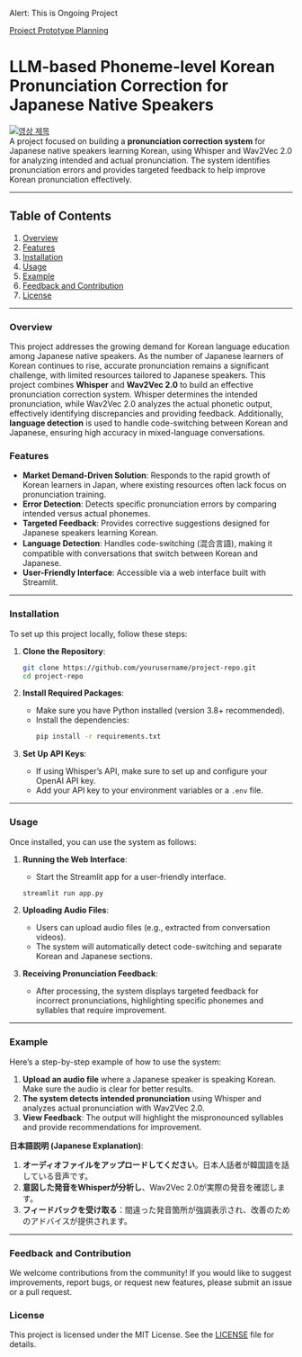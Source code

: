 Alert: This is Ongoing Project

[Project Prototype Planning](https://fairydata.notion.site/49b72350b1074fb094e0ec792cff7d59?pvs=4)

# **LLM-based Phoneme-level Korean Pronunciation Correction for Japanese Native Speakers**
[![영상 제목](https://img.youtube.com/vi/4SwwmzEcpZQ/0.jpg)](https://youtu.be/4SwwmzEcpZQ)<br>
A project focused on building a **pronunciation correction system** for Japanese native speakers learning Korean, using Whisper and Wav2Vec 2.0 for analyzing intended and actual pronunciation. The system identifies pronunciation errors and provides targeted feedback to help improve Korean pronunciation effectively.

---

## **Table of Contents**

1. [Overview](#overview)
2. [Features](#features)
3. [Installation](#installation)
4. [Usage](#usage)
5. [Example](#example)
6. [Feedback and Contribution](#feedback-and-contribution)
7. [License](#license)

---

### **Overview**

This project addresses the growing demand for Korean language education among Japanese native speakers. As the number of Japanese learners of Korean continues to rise, accurate pronunciation remains a significant challenge, with limited resources tailored to Japanese speakers. This project combines **Whisper** and **Wav2Vec 2.0** to build an effective pronunciation correction system. Whisper determines the intended pronunciation, while Wav2Vec 2.0 analyzes the actual phonetic output, effectively identifying discrepancies and providing feedback. Additionally, **language detection** is used to handle code-switching between Korean and Japanese, ensuring high accuracy in mixed-language conversations.

### **Features**

- **Market Demand-Driven Solution**: Responds to the rapid growth of Korean learners in Japan, where existing resources often lack focus on pronunciation training.
- **Error Detection**: Detects specific pronunciation errors by comparing intended versus actual phonemes.
- **Targeted Feedback**: Provides corrective suggestions designed for Japanese speakers learning Korean.
- **Language Detection**: Handles code-switching (混合言語), making it compatible with conversations that switch between Korean and Japanese.
- **User-Friendly Interface**: Accessible via a web interface built with Streamlit.

---

### **Installation**

To set up this project locally, follow these steps:

1. **Clone the Repository**:
   ```bash
   git clone https://github.com/yourusername/project-repo.git
   cd project-repo
   ```

2. **Install Required Packages**:
   - Make sure you have Python installed (version 3.8+ recommended).
   - Install the dependencies:
     ```bash
     pip install -r requirements.txt
     ```

3. **Set Up API Keys**:
   - If using Whisper’s API, make sure to set up and configure your OpenAI API key.
   - Add your API key to your environment variables or a `.env` file.

---

### **Usage**

Once installed, you can use the system as follows:

1. **Running the Web Interface**:
   - Start the Streamlit app for a user-friendly interface.
   ```bash
   streamlit run app.py
   ```

2. **Uploading Audio Files**:
   - Users can upload audio files (e.g., extracted from conversation videos).
   - The system will automatically detect code-switching and separate Korean and Japanese sections.

3. **Receiving Pronunciation Feedback**:
   - After processing, the system displays targeted feedback for incorrect pronunciations, highlighting specific phonemes and syllables that require improvement.

---

### **Example**

Here’s a step-by-step example of how to use the system:

1. **Upload an audio file** where a Japanese speaker is speaking Korean. Make sure the audio is clear for better results.
2. **The system detects intended pronunciation** using Whisper and analyzes actual pronunciation with Wav2Vec 2.0.
3. **View Feedback**: The output will highlight the mispronounced syllables and provide recommendations for improvement.

**日本語説明 (Japanese Explanation)**:
1. **オーディオファイルをアップロードしてください**。日本人話者が韓国語を話している音声です。
2. **意図した発音をWhisperが分析し**、Wav2Vec 2.0が実際の発音を確認します。
3. **フィードバックを受け取る**：間違った発音箇所が強調表示され、改善のためのアドバイスが提供されます。

---

### **Feedback and Contribution**

We welcome contributions from the community! If you would like to suggest improvements, report bugs, or request new features, please submit an issue or a pull request.

### **License**

This project is licensed under the MIT License. See the [LICENSE](LICENSE) file for details.
